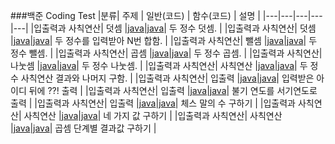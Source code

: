 ###백준 Coding Test
|분류| 주제 | 일반(코드) | 함수(코드) | 설명 |
|---|---|---|---|---|
|입출력과 사칙연산| 덧셈 |[java](https://www.acmicpc.net/source/51269782)|[java](https://www.acmicpc.net/source/51270492)| 두 정수 덧셈. |
|입출력과 사칙연산| 덧셈 |[java](https://www.acmicpc.net/source/51273084)|[java](https://www.acmicpc.net/source/51274027)| 두 정수를 입력받아 N번 합함. |
|입출력과 사칙연산| 뺄셈 |[java](https://www.acmicpc.net/source/50567887)|[java](https://www.acmicpc.net/source/51470940)| 두 정수 뺄셈. |
|입출력과 사칙연산| 곱셈 |[java](https://www.acmicpc.net/source/50567916)|[java](https://www.acmicpc.net/source/51471376)| 두 정수 곱셈. |
|입출력과 사칙연산| 나눗셈 |[java](https://www.acmicpc.net/source/50568085)|[java](https://www.acmicpc.net/source/51471754)| 두 정수 나눗셈. |
|입출력과 사칙연산| 사칙연산 |[java](https://www.acmicpc.net/source/50777033)|[java](https://www.acmicpc.net/source/51472884)| 두 정수 사칙연산 결과와 나머지 구함. |
|입출력과 사칙연산| 입출력 |[java](https://www.acmicpc.net/source/50637013)|[java](https://www.acmicpc.net/source/51476319)| 입력받은 아이디 뒤에 ??! 출력 |
|입출력과 사칙연산| 입출력 |[java](https://www.acmicpc.net/source/50777233)|[java](https://www.acmicpc.net/source/51477148)| 불기 연도를 서기연도로 출력 |
|입출력과 사칙연산| 입출력 |[java](https://www.acmicpc.net/source/51478615)|[java](https://www.acmicpc.net/source/51479432)| 체스 말의 수 구하기 |
|입출력과 사칙연산| 사칙연산 |[java](https://www.acmicpc.net/source/50778179)|[java](https://www.acmicpc.net/source/51493571)| 네 가지 값 구하기 |
|입출력과 사칙연산| 사칙연산 |[java](https://www.acmicpc.net/source/51496365)|[java](https://www.acmicpc.net/source/51496612)| 곱셈 단계별 결과값 구하기 |
